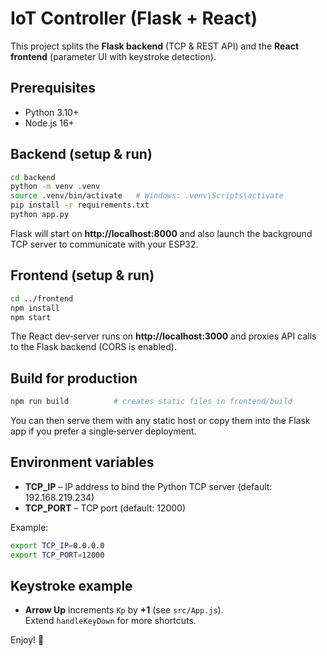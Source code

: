 # IoT Controller (Flask + React)

This project splits the **Flask backend** (TCP & REST API) and the **React frontend** (parameter UI with keystroke detection).

## Prerequisites
* Python 3.10+
* Node.js 16+

## Backend (setup & run)

```bash
cd backend
python -m venv .venv
source .venv/bin/activate   # Windows: .venv\Scripts\activate
pip install -r requirements.txt
python app.py
```

Flask will start on **http://localhost:8000** and also launch the background TCP server to communicate with your ESP32.

## Frontend (setup & run)

```bash
cd ../frontend
npm install
npm start
```

The React dev‑server runs on **http://localhost:3000** and proxies API calls to the Flask backend (CORS is enabled).

## Build for production

```bash
npm run build          # creates static files in frontend/build
```

You can then serve them with any static host or copy them into the Flask app if you prefer a single‑server deployment.

## Environment variables
* **TCP_IP** – IP address to bind the Python TCP server (default: 192.168.219.234)
* **TCP_PORT** – TCP port (default: 12000)

Example:

```bash
export TCP_IP=0.0.0.0
export TCP_PORT=12000
```

## Keystroke example
* **Arrow Up** increments `Kp` by **+1** (see `src/App.js`).  
  Extend `handleKeyDown` for more shortcuts.

Enjoy! 🚀

